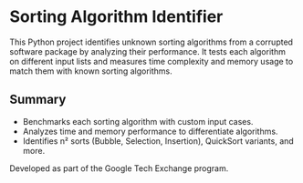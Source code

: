 # Sorting Algorithm Identifier

This Python project identifies unknown sorting algorithms from a corrupted software package by analyzing their performance. It tests each algorithm on different input lists and measures time complexity and memory usage to match them with known sorting algorithms.

## Summary
- Benchmarks each sorting algorithm with custom input cases.
- Analyzes time and memory performance to differentiate algorithms.
- Identifies n² sorts (Bubble, Selection, Insertion), QuickSort variants, and more.

Developed as part of the Google Tech Exchange program.

